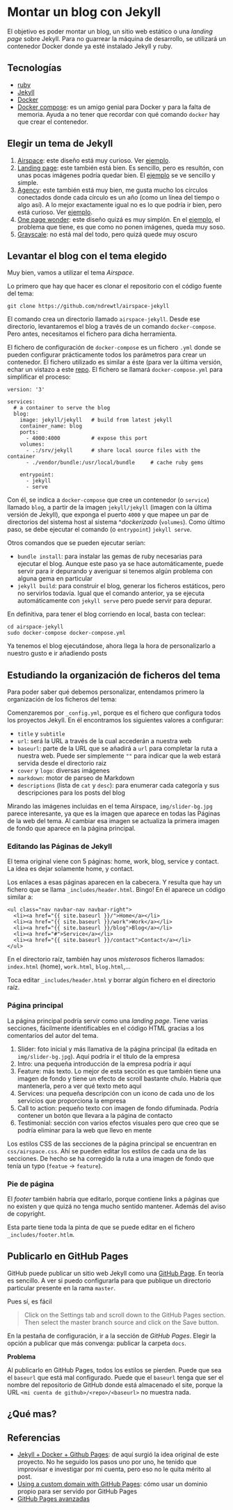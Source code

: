 # Montar un blog con Jekyll

El objetivo es poder montar un blog, un sitio web estático o una *landing page* sobre Jekyll. 
Para no guarrear la máquina de desarrollo, se utilizará un contenedor Docker donde ya esté instalado
Jekyll y ruby.

## Tecnologías

- [ruby](https://www.ruby-lang.org/en/)
- [Jekyll](https://jekyllrb.com/)
- [Docker](https://www.docker.com/)
- [Docker compose](https://docs.docker.com/compose/): es un amigo genial para Docker y para la falta
de memoria. Ayuda a no tener que recordar con qué comando `docker` hay que crear el contenedor.

## Elegir un tema de Jekyll

1. [Airspace](https://github.com/ndrewtl/airspace-jekyll): este diseño está muy curioso.
Ver [ejemplo](http://www.devempathybook.club/).
2. [Landing page](http://www.jekyllthemes.io/theme/24792726/landing-page-theme): este
también está bien. Es sencillo, pero es resultón, con unas pocas imágenes podría quedar bien.
El [ejemplo](http://shaneweng.com/landing-page-theme/) se ve sencillo y simple.
3. [Agency](https://y7kim.github.io/agency-jekyll-theme/): este también está muy bien, me
gusta mucho los círculos conectados donde cada círculo es un año (como un línea del tiempo
o algo así). A lo mejor exactamente igual no es lo que podría ir bien, pero está curioso.
Ver [ejemplo](https://y7kim.github.io/agency-jekyll-theme/).
4. [One page wonder](https://www.jekyllthemes.io/theme/34391076/one-page-wonder-jekyll):
este diseño quizá es muy simplón. En el
[ejemplo](https://mushishi78.github.io/one-page-wonder-jekyll/), el problema que tiene,
es que como no ponen imágenes, queda muy soso.
5. [Grayscale](https://www.jekyllthemes.io/theme/30191476/grayscale-theme): no está mal
del todo, pero quizá quede muy oscuro

## Levantar el blog con el tema elegido

Muy bien, vamos a utilizar el tema *Airspace*.

Lo primero que hay que hacer es clonar el repositorio con el código fuente del tema:

```
git clone https://github.com/ndrewtl/airspace-jekyll
```

El comando crea un directorio llamado `airspace-jekyll`. Desde ese directorio, levantaremos el blog
a través de un comando `docker-compose`. Pero antes, necesitamos el fichero para dicha
herramienta.

El fichero de configuración de `docker-compose` es un fichero `.yml` donde se pueden configurar
prácticamente todos los parámetros para crear un contenedor. El fichero utilizado es similar
a éste (para ver la última versión, echar un vistazo a este
[repo](https://github.com/rchavarria/web-server-jose/blob/master/docker-compose-master.yml). El
fichero se llamará `docker-compose.yml` para simplificar el proceso:

```
version: '3'

services:
  # a container to serve the blog
  blog:
    image: jekyll/jekyll   # build from latest jekyll
    container_name: blog
    ports:
      - 4000:4000          # expose this port
    volumes:
      - .:/srv/jekyll      # share local source files with the container
      - ./vendor/bundle:/usr/local/bundle     # cache ruby gems
      
    entrypoint:
      - jekyll
      - serve
```

Con él, se indica a `docker-compose` que cree un contenedor (o `service`) llamado `blog`,
a partir de la imagen `jekyll/jekyll` (imagen con la última versión de Jekyll), que exponga
el puerto `4000` y que mapee un par de directorios del sistema host al sistema ^*dockerizado*
(`volumes`). Como último paso, se debe ejecutar el comando (o `entrypoint`) `jekyll serve`.

Otros comandos que se pueden ejecutar serían:

- `bundle install`: para instalar las gemas de ruby necesarias para ejecutar el blog. Aunque
este paso ya se hace automáticamente, puede servir para ir depurando y averiguar si tenemos
algún problema con alguna gema en particular
- `jekyll build`: para construir el blog, generar los ficheros estáticos, pero no servirlos
todavía. Igual que el comando anterior, ya se ejecuta automáticamente con `jekyll serve` pero
puede servir para depurar.

En definitiva, para tener el blog corriendo en local, basta con teclear:

```
cd airspace-jekyll
sudo docker-compose docker-compose.yml
```

Ya tenemos el blog ejecutándose, ahora llega la hora de personalizarlo a nuestro gusto e ir añadiendo
posts

## Estudiando la organización de ficheros del tema

Para poder saber qué debemos personalizar, entendamos primero la organización de los ficheros
del tema:

Comenzaremos por `_config.yml`, porque es el fichero que configura todos los proyectos Jekyll. En él
encontramos los siguientes valores a configurar:

- `title` y `subtitle`
- `url`: será la URL a través de la cual accederán a nuestra web
- `baseurl`: parte de la URL que se añadirá a `url` para completar la ruta a nuestra web. Puede
ser simplemente `""` para indicar que la web estará servida desde el directorio raiz
- `cover` y `logo`: diversas imágenes
- `markdown`: motor de parseo de Markdown
- `descriptions` (lista de `cat` y `desc`): para enumerar cada categoría y sus descripciones
para los posts del blog

Mirando las imágenes incluidas en el tema Airspace, `img/slider-bg.jpg` parece interesante,
ya que es la imagen que aparece en todas las Páginas de la web del tema. Al cambiar esa
imagen se actualiza la primera imagen de fondo que aparece en la página principal.

### Editando las Páginas de Jekyll

El tema original viene con 5 páginas: home, work, blog, service y contact. La idea es dejar
solamente home, y contact.

Los enlaces a esas páginas aparecen en la cabecera. Y resulta que hay un fichero que se llama
`_includes/header.html`. Bingo! En él aparece un código similar a:

```
<ul class="nav navbar-nav navbar-right">
  <li><a href="{{ site.baseurl }}/">Home</a></li>
  <li><a href="{{ site.baseurl }}/work">Work</a></li>
  <li><a href="{{ site.baseurl }}/blog">Blog</a></li>
  <li><a href="#">Service</a></li>
  <li><a href="{{ site.baseurl }}/contact">Contact</a></li>
</ul>
```

En el directorio raíz, también hay unos *misterosos* ficheros llamados: `index.html`
(home), `work.html`, `blog.html`,...

Toca editar `_includes/header.html` y borrar algún fichero en el directorio raíz.

### Página principal

La página principal podría servir como una *landing page*. Tiene varias secciones,
fácilmente identificables en el código HTML gracias a los comentarios del autor del
tema.

1. Slider: foto inicial y más llamativa de la página principal (la editada en
`img/slider-bg.jpg`). Aquí podría ir el título de la empresa
2. Intro: una pequeña introducción de la empresa podría ir aquí
3. Feature: más texto. Lo mejor de esta sección es que también tiene una imagen de
fondo y tiene un efecto de scroll bastante chulo. Habría que mantenerla, pero a ver
qué texto meto aquí
4. Services: una pequeña descripción con un icono de cada uno de los servicios que
proporciona la empresa
5. Call to action: pequeño texto con imagen de fondo difuminada. Podría contener un
botón que llevara a la página de contacto
6. Testimonial: sección con varios efectos visuales pero que creo que se podría
eliminar para la web que llevo en mente

Los estilos CSS de las secciones de la página principal se encuentran en
`css/airspace.css`. Ahí se pueden editar los estilos de cada una de las secciones. De
hecho se ha corregido la ruta a una imagen de fondo que tenía un typo
(`featue` -> `feature`).

### Pie de página

El *footer* también habría que editarlo, porque contiene links a páginas que no
existen y que quizá no tenga mucho sentido mantener. Además del aviso de copyright.

Esta parte tiene toda la pinta de que se puede editar en el fichero
`_includes/footer.htlm`.

## Publicarlo en GitHub Pages

GitHub puede publicar un sitio web Jekyll como una [GitHub Page](https://pages.github.com/).
En teoría es sencillo. A ver si puedo configurarla para que publique un directorio
particular presente en la rama `master`.

Pues sí, es fácil

> Click on the Settings tab and scroll down to the GitHub Pages section.
Then select the master branch source and click on the Save button.

En la pestaña de configuración, ir a la sección de *GitHub Pages*. Elegir la opción a
publicar que más convenga: publicar la carpeta `docs`.

**Problema**

Al publicarlo en GitHub Pages, todos los estilos se pierden. Puede que sea el `baseurl` que
está mal configurado. Puede que el `baseurl` tenga que ser el nombre del repositorio de
GitHub donde está almacenado el site, porque la URL `<mi cuenta de github>/<repo>/<baseurl>`
no muestra nada.

## ¿Qué mas?

## Referencias

- [Jekyll + Docker + Github Pages](http://cowsandcode.com/2018/jekyll-docker-github-pages/):
de aquí surgió la idea original de este proyecto. No he seguido los pasos uno por uno, he
tenido que improvisar e investigar por mi cuenta, pero eso no le quita mérito al post.
- [Using a custom domain with GitHub Pages](https://help.github.com/articles/using-a-custom-domain-with-github-pages/):
cómo usar un dominio propio para ser servido por GitHub Pages
- [GitHub Pages avanzadas](https://help.github.com/articles/further-reading-on-github-pages/)
